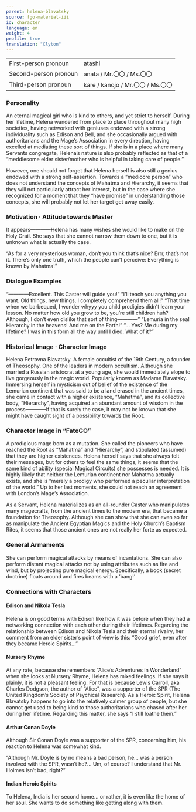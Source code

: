 ```yaml
---
parent: helena-blavatsky
source: fgo-material-iii
id: character
language: en
weight: 4
profile: true
translation: "Clyton"
---
```


<table>
  <tr><td>First-person pronoun</td><td>atashi</td></tr>
  <tr><td>Second-person pronoun</td><td>anata / Mr.〇〇 / Ms.〇〇</td></tr>
  <tr><td>Third-person pronoun</td><td>kare / kanojo / Mr.〇〇 / Ms.〇〇</td></tr>
</table>

### Personality

An eternal magical girl who is kind to others, and yet strict to herself. During her lifetime, Helena wandered from place to place throughout many high societies, having networked with geniuses endowed with a strong individuality such as Edison and Bell, and she occasionally argued with authoritarians and the Mage’s Association in every direction, having excelled at mediating these sort of things. If she is in a place where many Servants congregate, Helena’s nature is also probably reflected as that of a “meddlesome elder sister/mother who is helpful in taking care of people.”

However, one should not forget that Helena herself is also still a genius endowed with a strong self-assertion. Towards a “mediocre person” who does not understand the concepts of Mahatma and Hierarchy, it seems that they will not particularly attract her interest, but in the case where she recognized for a moment that they “have promise” in understanding those concepts, she will probably not let her target get away easily.

### Motivation · Attitude towards Master

It appears————Helena has many wishes she would like to make on the Holy Grail. She says that she cannot narrow them down to one, but it is unknown what is actually the case.

“As for a very mysterious woman, don’t you think that’s nice? Errr, that’s not it. There’s only one truth, which the people can’t perceive: Everything is known by Mahatma!”

### Dialogue Examples

“————Excellent. This Caster will guide you!”
”I’ll teach you anything you want. Old things, new things, I completely comprehend them all!”
“That time when we barbequed, I wonder whyyy you child prodigies didn’t learn your lesson. No matter how old you grow to be, you’re still children huh? Although, I don’t even dislike that sort of thing————”
“Lemuria in the sea! Hierarchy in the heavens! And me on the Earth!”
“… Yes? Me during my lifetime? I was in this form all the way until I died. What of it?”

### Historical Image · Character Image

Helena Petrovna Blavatsky. A female occultist of the 19th Century, a founder of Theosophy. One of the leaders in modern occultism. Although she married a Russian aristocrat at a young age, she would immediately elope to live gorgeously in the magic world. Popularly known as Madame Blavatsky. Immersing herself in mysticism out of belief of the existence of the Lemurian continent that was said to be a land erased in the ancient times, she came in contact with a higher existence, “Mahatma”, and its collective body, “Hierarchy”, having acquired an abundant amount of wisdom in the process————If that is surely the case, it may not be known that she might have caught sight of a possibility towards the Root.

### Character Image in “FateGO”

A prodigious mage born as a mutation. She called the pioneers who have reached the Root as “Mahatma” and “Hierarchy”, and stipulated (assumed) that they are higher existences. Helena herself says that she always felt their messages, but for others to feel the same things, it seems that the same kind of ability (special Magical Circuits) she possesses is needed. It is highly likely that neither the Lemurian continent nor Mahatma actually exists, and she is “merely a prodigy who performed a peculiar interpretation of the world.” Up to her last moments, she could not reach an agreement with London’s Mage’s Association.

As a Servant, Helena materializes as an all-rounder Caster who manipulates many magecrafts, from the ancient times to the modern era, that became a foundation for Theosophy. Although she can show that she can even so far as manipulate the Ancient Egyptian Magics and the Holy Church’s Baptism Rites, it seems that those ancient ones are not really her forte as expected.

### General Armaments

She can perform magical attacks by means of incantations. She can also perform distant magical attacks not by using attributes such as fire and wind, but by projecting pure magical energy. Specifically, a book (secret doctrine) floats around and fires beams with a ‘bang!’

### Connections with Characters

#### Edison and Nikola Tesla

Helena is on good terms with Edison like how it was before when they had a networking connection with each other during their lifetimes. Regarding the relationship between Edison and Nikola Tesla and their eternal rivalry, her comment from an elder sister’s point of view is this: “Good grief, even after they became Heroic Spirits…”

#### Nursery Rhyme

At any rate, because she remembers “Alice’s Adventures in Wonderland” when she looks at Nursery Rhyme, Helena has mixed feelings. If she says it plainly, it is not a pleasant feeling. For that is because Lewis Carroll, aka Charles Dodgson, the author of “Alice”, was a supporter of the SPR (The United Kingdom’s Society of Psychical Research). As a Heroic Spirit, Helena Blavatsky happens to go into the relatively calmer group of people, but she cannot get used to being kind to those authoritarians who chased after her during her lifetime. Regarding this matter, she says “I still loathe them.”

#### Arthur Conan Doyle

Although Sir Conan Doyle was a supporter of the SPR, concerning him, his reaction to Helena was somewhat kind.

“Although Mr. Doyle is by no means a bad person, he… was a person involved with the SPR, wasn’t he?… Um, of course? I understand that Mr. Holmes isn’t bad, right?”

#### Indian Heroic Spirits

To Helena, India is her second home… or rather, it is even like the home of her soul. She wants to do something like getting along with them.
